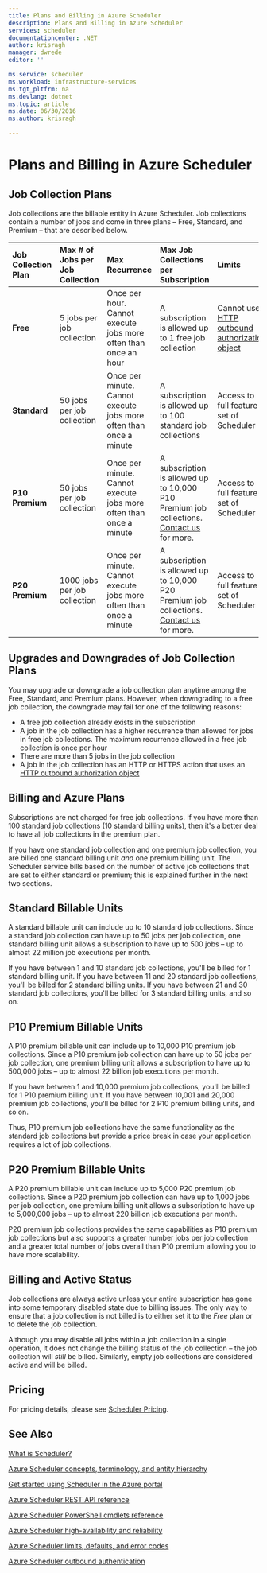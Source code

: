 ```yaml
---
title: Plans and Billing in Azure Scheduler
description: Plans and Billing in Azure Scheduler
services: scheduler
documentationcenter: .NET
author: krisragh
manager: dwrede
editor: ''

ms.service: scheduler
ms.workload: infrastructure-services
ms.tgt_pltfrm: na
ms.devlang: dotnet
ms.topic: article
ms.date: 06/30/2016
ms.author: krisragh

---
```

# Plans and Billing in Azure Scheduler
## Job Collection Plans
Job collections are the billable entity in Azure Scheduler. Job collections contain a number of jobs and come in three plans – Free, Standard, and Premium – that are described below.

| **Job Collection Plan** | **Max # of Jobs per Job Collection** | **Max Recurrence** | **Max Job Collections per Subscription** | **Limits** |
|:--- |:--- |:--- |:--- |:--- |
| **Free** |5 jobs per job collection |Once per hour. Cannot execute jobs more often than once an hour |A subscription is allowed up to 1 free job collection |Cannot use [HTTP outbound authorization object](scheduler-outbound-authentication.md) |
| **Standard** |50 jobs per job collection |Once per minute. Cannot execute jobs more often than once a minute |A subscription is allowed up to 100 standard job collections |Access to full feature set of Scheduler |
| **P10 Premium** |50 jobs per job collection |Once per minute. Cannot execute jobs more often than once a minute |A subscription is allowed up to 10,000 P10 Premium job collections. <a href="mailto:wapteams@microsoft.com">Contact us</a> for more. |Access to full feature set of Scheduler |
| **P20 Premium** |1000 jobs per job collection |Once per minute. Cannot execute jobs more often than once a minute |A subscription is allowed up to 10,000 P20 Premium job collections. <a href="mailto:wapteams@microsoft.com">Contact us</a> for more. |Access to full feature set of Scheduler |

## Upgrades and Downgrades of Job Collection Plans
You may upgrade or downgrade a job collection plan anytime among the Free, Standard, and Premium plans. However, when downgrading to a free job collection, the downgrade may fail for one of the following reasons:

* A free job collection already exists in the subscription
* A job in the job collection has a higher recurrence than allowed for jobs in free job collections. The maximum recurrence allowed in a free job collection is once per hour
* There are more than 5 jobs in the job collection
* A job in the job collection has an HTTP or HTTPS action that uses an [HTTP outbound authorization object](scheduler-outbound-authentication.md)

## Billing and Azure Plans
Subscriptions are not charged for free job collections. If you have more than 100 standard job collections (10 standard billing units), then it's a better deal to have all job collections in the premium plan.

If you have one standard job collection and one premium job collection, you are billed one standard billing unit *and* one premium billing unit. The Scheduler service bills based on the number of active job collections that are set to either standard or premium; this is explained further in the next two sections.

## Standard Billable Units
A standard billable unit can include up to 10 standard job collections. Since a standard job collection can have up to 50 jobs per job collection, one standard billing unit allows a subscription to have up to 500 jobs – up to almost 22 million job executions per month.

If you have between 1 and 10 standard job collections, you'll be billed for 1 standard billing unit. If you have between 11 and 20 standard job collections, you'll be billed for 2 standard billing units. If you have between 21 and 30 standard job collections, you'll be billed for 3 standard billing units, and so on.

## P10 Premium Billable Units
A P10 premium billable unit can include up to 10,000 P10 premium job collections. Since a P10 premium job collection can have up to 50 jobs per job collection, one premium billing unit allows a subscription to have up to 500,000 jobs – up to almost 22 billion job executions per month.

If you have between 1 and 10,000 premium job collections, you'll be billed for 1 P10 premium billing unit. If you have between 10,001 and 20,000 premium job collections, you'll be billed for 2 P10 premium billing units, and so on.

Thus, P10 premium job collections have the same functionality as the standard job collections but provide a price break in case your application requires a lot of job collections.

## P20 Premium Billable Units
A P20 premium billable unit can include up to 5,000 P20 premium job collections. Since a P20 premium job collection can have up to 1,000 jobs per job collection, one premium billing unit allows a subscription to have up to 5,000,000 jobs – up to almost 220 billion job executions per month.

P20 premium job collections provides the same capabilities as P10 premium job collections but also supports a greater number jobs per job collection and a greater total number of jobs overall than P10 premium allowing you to have more scalability.

## Billing and Active Status
Job collections are always active unless your entire subscription has gone into some temporary disabled state due to billing issues. The only way to ensure that a job collection is not billed is to either set it to the *Free* plan or to delete the job collection.

Although you may disable all jobs within a job collection in a single operation, it does not change the billing status of the job collection – the job collection will *still* be billed. Similarly, empty job collections are considered active and will be billed.

## Pricing
For pricing details, please see [Scheduler Pricing](https://azure.microsoft.com/pricing/details/scheduler/).

## See Also
 [What is Scheduler?](scheduler-intro.md)

 [Azure Scheduler concepts, terminology, and entity hierarchy](scheduler-concepts-terms.md)

 [Get started using Scheduler in the Azure portal](scheduler-get-started-portal.md)

 [Azure Scheduler REST API reference](https://msdn.microsoft.com/library/mt629143)

 [Azure Scheduler PowerShell cmdlets reference](scheduler-powershell-reference.md)

 [Azure Scheduler high-availability and reliability](scheduler-high-availability-reliability.md)

 [Azure Scheduler limits, defaults, and error codes](scheduler-limits-defaults-errors.md)

 [Azure Scheduler outbound authentication](scheduler-outbound-authentication.md)

